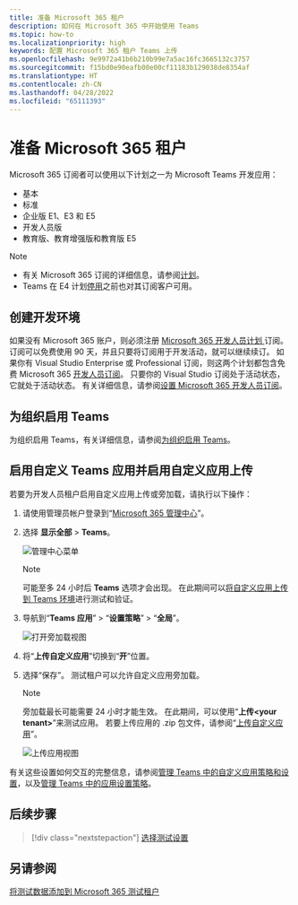 ```yaml
---
title: 准备 Microsoft 365 租户
description: 如何在 Microsoft 365 中开始使用 Teams
ms.topic: how-to
ms.localizationpriority: high
keywords: 配置 Microsoft 365 租户 Teams 上传
ms.openlocfilehash: 9e9972a41b6b210b99e7a5ac16fc3665132c3757
ms.sourcegitcommit: f15bd0e90eafb00e00cf11183b129038de8354af
ms.translationtype: HT
ms.contentlocale: zh-CN
ms.lasthandoff: 04/28/2022
ms.locfileid: "65111393"
---
```

# <a name="prepare-your-microsoft-365-tenant"></a>准备 Microsoft 365 租户

Microsoft 365 订阅者可以使用以下计划之一为 Microsoft Teams 开发应用：

* 基本
* 标准
* 企业版 E1、E3 和 E5
* 开发人员版
* 教育版、教育增强版和教育版 E5

> [!NOTE]
>
> * 有关 Microsoft 365 订阅的详细信息，请参阅[计划](https://products.office.com/business/compare-more-office-365-for-business-plans)。
> * Teams 在 E4 计划[停用](https://support.office.com//article/important-information-for-office-365-enterprise-e4-customers-f9572348-43a2-43fa-a3d8-3b6c9c042147)之前也对其订阅客户可用。

## <a name="create-your-development-environment"></a>创建开发环境

如果没有 Microsoft 365 账户，则必须注册 [ Microsoft 365 开发人员计划 ](https://developer.microsoft.com/microsoft-365/dev-program) 订阅。 订阅可以免费使用 90 天，并且只要将订阅用于开发活动，就可以继续续订。 如果你有 Visual Studio Enterprise 或 Professional 订阅，则这两个计划都包含免费 Microsoft 365 [开发人员订阅](https://aka.ms/MyVisualStudioBenefits)。 只要你的 Visual Studio 订阅处于活动状态，它就处于活动状态。 有关详细信息，请参阅[设置 Microsoft 365 开发人员订阅](/office/developer-program/office-365-developer-program-get-started)。

## <a name="enable-teams-for-your-organization"></a>为组织启用 Teams

为组织启用 Teams，有关详细信息，请参阅[为组织启用 Teams](/microsoftteams/enable-features-office-365)。

## <a name="enable-custom-teams-apps-and-turn-on-custom-app-uploading"></a>启用自定义 Teams 应用并启用自定义应用上传

若要为开发人员租户启用自定义应用上传或旁加载，请执行以下操作：

1. 请使用管理员帐户登录到“[Microsoft 365 管理中心](https://admin.microsoft.com/Adminportal/Home?source=applauncher#/homepage#/)”。

2. 选择 **显示全部** > **Teams**。

    ![管理中心菜单](~/assets/images/prepare-test-tenant/admin-center.png)

    > [!Note]
    > 可能至多 24 小时后 **Teams** 选项才会出现。 在此期间可以[将自定义应用上传到 Teams 环境](/microsoftteams/upload-custom-apps#validate)进行测试和验证。

3. 导航到“**Teams 应用**” > “**设置策略**” > “**全局**”。

   ![打开旁加载视图](~/assets/images/prepare-test-tenant/turn-on-sideload.png)

4. 将“**上传自定义应用**”切换到“**开**”位置。

5. 选择“保存”。 测试租户可以允许自定义应用旁加载。

    > [!Note]
    > 旁加载最长可能需要 24 小时才能生效。 在此期间，可以使用“**上传\<your tenant>**”来测试应用。 若要上传应用的 .zip 包文件，请参阅“[上传自定义应用](/microsoftteams/upload-custom-apps#upload)”。

    ![上传应用视图](~/assets/images/prepare-test-tenant/upload-for-contoso.png)

有关这些设置如何交互的完整信息，请参阅[管理 Teams 中的自定义应用策略和设置](/microsoftteams/teams-custom-app-policies-and-settings)，以及[管理 Teams 中的应用设置策略](/microsoftteams/teams-app-setup-policies)。

## <a name="next-step"></a>后续步骤

> [!div class="nextstepaction"]
> [选择测试设置](~/concepts/build-and-test/debug.md)

## <a name="see-also"></a>另请参阅

[将测试数据添加到 Microsoft 365 测试租户](~/concepts/build-and-test/test-data.md)
